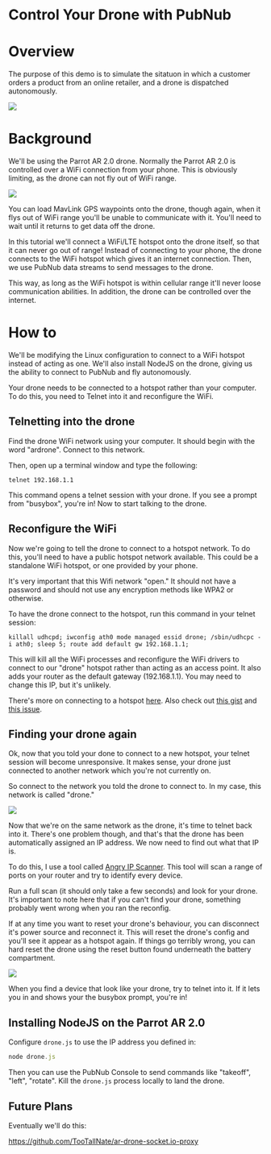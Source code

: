 # Control Your Drone with PubNub

# Overview

The purpose of this demo is to simulate the sitatuon in which a customer orders a product from an online retailer, and a drone is dispatched autonomously. 

![](http://www.takepart.com/sites/default/files/styles/landscape_main_image/public/tacocopter.jpg)

# Background

We'll be using the Parrot AR 2.0 drone. Normally the Parrot AR 2.0 is controlled over a WiFi connection from your phone. This is obviously limiting, as the drone can not fly out of WiFi range.

![](http://ecx.images-amazon.com/images/I/81RNYV29HCL._SL1500_.jpg)

You can load MavLink GPS waypoints onto the drone, though again, when it flys out of WiFi range you'll be unable to communicate with it. You'll need to wait until it returns to get data off the drone.

In this tutorial we'll connect a WiFi/LTE hotspot onto the drone itself, so that it can never go out of range! Instead of connecting to your phone, the drone connects to the WiFi hotspot which gives it an internet connection. Then, we use PubNub data streams to send messages to the drone.

This way, as long as the WiFi hotspot is within cellular range it'll never loose communication abilities. In addition, the drone can be controlled over the internet.

# How to

We'll be modifying the Linux configuration to connect to a WiFi hotspot instead of acting as one. We'll also install NodeJS on the drone, giving us the ability to connect to PubNub and fly autonomously.

Your drone needs to be connected to a hotspot rather than your computer. To do this, you need to Telnet into it and reconfigure the WiFi.

## Telnetting into the drone

Find the drone WiFi network using your computer. It should begin with the word "ardrone". Connect to this network.

Then, open up a terminal window and type the following:

```
telnet 192.168.1.1
```

This command opens a telnet session with your drone. If you see a prompt from "busybox", you're in! Now to start talking to the drone.

## Reconfigure the WiFi

Now we're going to tell the drone to connect to a hotspot network. To do this, you'll need to have a public hotspot network available. This could be a standalone WiFi hotspot, or one provided by your phone. 

It's very important that this Wifi network "open." It should not have a password and should not use any encryption methods like WPA2 or otherwise.

To have the drone connect to the hotspot, run this command in your telnet session:

```
killall udhcpd; iwconfig ath0 mode managed essid drone; /sbin/udhcpc -i ath0; sleep 5; route add default gw 192.168.1.1;
```

This will kill all the WiFi processes and reconfigure the WiFi drivers to connect to our "drone" hotspot rather than acting as an access point. It also adds your router as the default gateway (192.168.1.1). You may need to change this IP, but it's unlikely.

There's more on connecting to a hotspot [here](http://www.nodecopter.com/hack#connect-to-access-point). Also check out [this gist](https://gist.github.com/karlwestin/4051467) and [this issue](https://github.com/daraosn/ardrone-wpa2/issues/1).

## Finding your drone again

Ok, now that you told your done to connect to a new hotspot, your telnet session will become unresponsive. It makes sense, your drone just connected to another network which you're not currently on.

So connect to the network you told the drone to connect to. In my case, this network is called "drone."

![](http://i.imgur.com/anfk2sZ.png)

Now that we're on the same network as the drone, it's time to telnet back into it. There's one problem though, and that's that the drone has been automatically assigned an IP address. We now need to find out what that IP is.

To do this, I use a tool called [Angry IP Scanner](http://angryip.org/). This tool will scan a range of ports on your router and try to identify every device.

Run a full scan (it should only take a few seconds) and look for your drone. It's important to note here that if you can't find your drone, something probably went wrong when you ran the reconfig. 

If at any time you want to reset your drone's behaviour, you can disconnect it's power source and reconnect it. This will reset the drone's config and you'll see it appear as a hotspot again. If things go terribly wrong, you can hard reset the drone using the reset button found underneath the battery compartment.

![](http://i.imgur.com/q71H0eA.png)

When you find a device that look like your drone, try to telnet into it. If it lets you in and shows your the busybox prompt, you're in!

## Installing NodeJS on the Parrot AR 2.0

Configure ```drone.js``` to use the IP address you defined in:

```js
node drone.js
```

Then you can use the PubNub Console to send commands like "takeoff", "left", "rotate". Kill the ```drone.js``` process locally to land the drone.

## Future Plans	

Eventually we'll do this:

https://github.com/TooTallNate/ar-drone-socket.io-proxy
